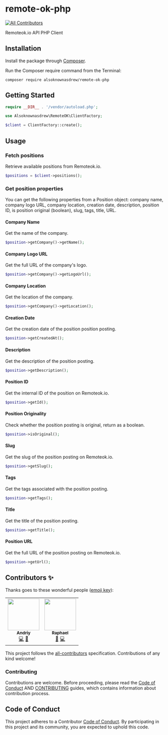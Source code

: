 # remote-ok-php

<!-- ALL-CONTRIBUTORS-BADGE:START - Do not remove or modify this section -->
[![All Contributors](https://img.shields.io/badge/all_contributors-2-orange.svg?style=flat-square)](#contributors-)
<!-- ALL-CONTRIBUTORS-BADGE:END -->

Remoteok.io API PHP Client

## Installation

Install the package through [Composer](http://getcomposer.org/).

Run the Composer require command from the Terminal:

    composer require alsoknownasdrew/remote-ok-php

## Getting Started

```php
require __DIR__ . '/vendor/autoload.php';

use Alsoknownasdrew\RemoteOK\ClientFactory;

$client = ClientFactory::create();
```

## Usage

### Fetch positions

Retrieve available positions from Remoteok.io.

```php
$positions = $client->positions();
```

### Get position properties

You can get the following properties from a Position object: company name, company logo URL, company location, creation date, description, position ID, is position original (boolean), slug, tags, title, URL.

#### Company Name

Get the name of the company.

```php
$position->getCompany()->getName();
```

#### Company Logo URL

Get the full URL of the company's logo.

```php
$position->getCompany()->getLogoUrl();
```

#### Company Location

Get the location of the company.

```php
$position->getCompany()->getLocation();
```

#### Creation Date

Get the creation date of the position position posting.

```php
$position->getCreatedAt();
```

#### Description

Get the description of the position posting.

```php
$position->getDescription();
```

#### Position ID

Get the internal ID of the position on Remoteok.io.

```php
$position->getId();
```

#### Position Originality

Check whether the position posting is original, return as a boolean.

```php
$position->isOriginal();
```

#### Slug

Get the slug of the position posting on Remoteok.io.

```php
$position->getSlug();
```

#### Tags

Get the tags associated with the position posting.

```php
$position->getTags();
```

#### Title

Get the title of the position posting.

```php
$position->getTitle();
```

#### Position URL

Get the full URL of the position posting on Remoteok.io.

```php
$position->getUrl();
```

## Contributors ✨

Thanks goes to these wonderful people ([emoji key](https://allcontributors.org/docs/en/emoji-key)):

<!-- ALL-CONTRIBUTORS-LIST:START - Do not remove or modify this section -->
<!-- prettier-ignore-start -->
<!-- markdownlint-disable -->
<table>
  <tr>
    <td align="center"><a href="https://github.com/alsoknownasdrew"><img src="https://avatars0.githubusercontent.com/u/19336615?v=4" width="100px;" alt=""/><br /><sub><b>Andriy</b></sub></a><br /><a href="https://github.com/alsoknownasdrew/remote-ok-php/commits?author=alsoknownasdrew" title="Code">💻</a> <a href="#maintenance-alsoknownasdrew" title="Maintenance">🚧</a></td>
    <td align="center"><a href="https://github.com/raphaelz"><img src="https://avatars0.githubusercontent.com/u/330184?v=4" width="100px;" alt=""/><br /><sub><b>Raphael</b></sub></a><br /><a href="https://github.com/alsoknownasdrew/remote-ok-php/commits?author=raphaelz" title="Documentation">📖</a> <a href="https://github.com/alsoknownasdrew/remote-ok-php/commits?author=raphaelz" title="Code">💻</a></td>
  </tr>
</table>

<!-- markdownlint-enable -->
<!-- prettier-ignore-end -->
<!-- ALL-CONTRIBUTORS-LIST:END -->

This project follows the [all-contributors](https://github.com/all-contributors/all-contributors) specification. Contributions of any kind welcome!

### Contributing

Contributions are welcome. Before proceeding, please read the [Code of Conduct](CODE_OF_CONDUCT.md) AND [CONTRIBUTING](CONTRIBUTING.md) guides, which contains information about contribution process.

## Code of Conduct

This project adheres to a Contributor [Code of Conduct](CODE_OF_CONDUCT.md). By participating in this project and its community, you are expected to uphold this code.

